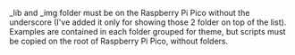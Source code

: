 _lib and _img folder must be on the Raspberry Pi Pico without the underscore (I've added it only for showing those 2 folder on top of the list).
Examples are contained in each folder grouped for theme, but scripts must be copied on the root of Raspberry Pi Pico, without folders.
